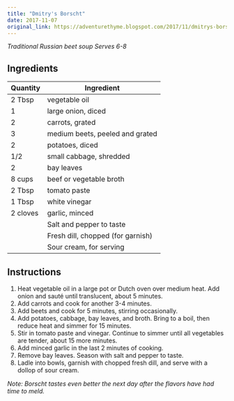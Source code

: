 ```yaml
---
title: "Dmitry's Borscht"
date: 2017-11-07
original_link: https://adventurethyme.blogspot.com/2017/11/dmitrys-borscht.html
---
```


_Traditional Russian beet soup_
_Serves 6-8_

## Ingredients

| Quantity | Ingredient |
| -------- | ---------- |
| 2 Tbsp | vegetable oil |
| 1 | large onion, diced |
| 2 | carrots, grated |
| 3 | medium beets, peeled and grated |
| 2 | potatoes, diced |
| 1/2 | small cabbage, shredded |
| 2 | bay leaves |
| 8 cups | beef or vegetable broth |
| 2 Tbsp | tomato paste |
| 1 Tbsp | white vinegar |
| 2 cloves | garlic, minced |
| | Salt and pepper to taste |
| | Fresh dill, chopped (for garnish) |
| | Sour cream, for serving |

## Instructions

1. Heat vegetable oil in a large pot or Dutch oven over medium heat. Add onion and sauté until translucent, about 5 minutes.
2. Add carrots and cook for another 3-4 minutes.
3. Add beets and cook for 5 minutes, stirring occasionally.
4. Add potatoes, cabbage, bay leaves, and broth. Bring to a boil, then reduce heat and simmer for 15 minutes.
5. Stir in tomato paste and vinegar. Continue to simmer until all vegetables are tender, about 15 more minutes.
6. Add minced garlic in the last 2 minutes of cooking.
7. Remove bay leaves. Season with salt and pepper to taste.
8. Ladle into bowls, garnish with chopped fresh dill, and serve with a dollop of sour cream.

_Note: Borscht tastes even better the next day after the flavors have had time to meld._
